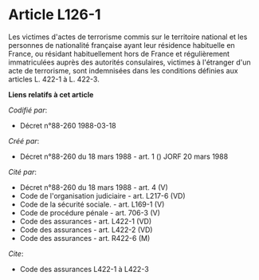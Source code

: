 # Article L126-1

Les victimes d'actes de terrorisme commis sur le territoire national et les personnes de nationalité française ayant leur
résidence habituelle en France, ou résidant habituellement hors de France et régulièrement immatriculées auprès des autorités
consulaires, victimes à l'étranger d'un acte de terrorisme, sont indemnisées dans les conditions définies aux articles L.
422-1 à L. 422-3.

**Liens relatifs à cet article**

_Codifié par_:

  - Décret n°88-260 1988-03-18

_Créé par_:

  - Décret n°88-260 du 18 mars 1988 - art. 1 () JORF 20 mars 1988

_Cité par_:

  - Décret n°88-260 du 18 mars 1988 - art. 4 (V)
  - Code de l'organisation judiciaire - art. L217-6 (VD)
  - Code de la sécurité sociale. - art. L169-1 (V)
  - Code de procédure pénale - art. 706-3 (V)
  - Code des assurances - art. L422-1 (VD)
  - Code des assurances - art. L422-2 (VD)
  - Code des assurances - art. R422-6 (M)

_Cite_:

  - Code des assurances L422-1 à L422-3
